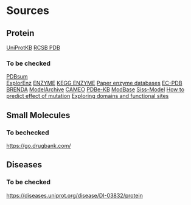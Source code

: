 # Sources

## Protein

[UniProtKB](https://www.uniprot.org/uniprot/)
[RCSB PDB](https://www.rcsb.org/)

### To be checked
[PDBsum](http://www.ebi.ac.uk/thornton-srv/databases/cgi-bin/pdbsum/GetPage.pl?pdbcode=index.html)    
[ExplorEnz](https://www.enzyme-database.org/)
[ENZYME](https://enzyme.expasy.org/)
[KEGG ENZYME](https://www.genome.jp/kegg/annotation/enzyme.html)
[Paper enzyme databases](https://pubmed.ncbi.nlm.nih.gov/20221916/)
[EC-PDB](https://www.ebi.ac.uk/thornton-srv/databases/enzymes/)
[BRENDA](https://www.brenda-enzymes.org/)
[ModelArchive](https://modelarchive.org/)
[CAMEO](https://cameo3d.org/)
[PDBe-KB](https://www.ebi.ac.uk/pdbe/pdbe-kb/protein)
[ModBase](https://modbase.compbio.ucsf.edu/)
[Siss-Model](https://swissmodel.expasy.org/repository)
[How to predict effect of mutation](https://tess.elixir-europe.org/workflows/fork-structural-bioinformatics-3-predicting-the-effect-of-mutation-on-protein-function)
[Exploring domains and functional
sites](https://tess.elixir-europe.org/workflows/fork-structural-bioinformatics-2-exploring-predictions-of-protein-functional-sites-using-funfams-in-cath-gene3d-9655793d-1cee-4164-a0c2-c7104ddb44c4a)

## Small Molecules

### To bechecked

https://go.drugbank.com/     

## Diseases

### To be checked

https://diseases.uniprot.org/disease/DI-03832/protein     

